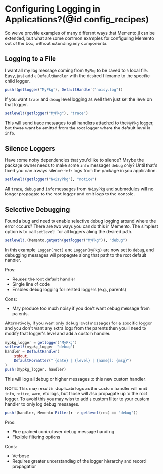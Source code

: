 # Configuring Logging in Applications?(@id config_recipes)

So we've provide examples of many different ways that Memento.jl can be extended, but what are some common examples for configuring Memento out of the box, without extending any components.

## Logging to a File

I want all my log message coming from `MyPkg` to be saved to a local file. Easy, just add a `DefaultHandler` with the desired filename to the specific child logger.

```julia
push!(getlogger("MyPkg"), DefaultHandler("noisy.log"))
```

If you want `trace` and `debug` level logging as well then just set the level on that logger.

```julia
setlevel!(getlogger("MyPkg"), "trace")
```

This will send trace messages to all handlers attached to the `MyPkg` logger, but these want be emitted from the root logger where the default level is `info`.

## Silence Loggers

Have some noisy dependencies that you'd like to silence? Maybe the package owner needs to make some `info` messages `debug` only? Until that's fixed you can always silence `info` logs from the package in you application.

```julia
setlevel!(getlogger("NoisyPkg"), "notice")
```

All `trace`, `debug` and `info` messages from `NoisyPkg` and submodules will no longer propagate to the root logger and emit logs to the console.


## Selective Debugging

Found a bug and need to enable selective debug logging around where the error occurs? There are two ways you can do this in Memento.
The simplest option is to call `setlevel!` for all loggers along the desired path.

```julia
setlevel!.(Memento.getpath(getlogger("MyPkg")), "debug")
```

In this example, `Logger(root)` and `Logger(MyPkg)` are now set to `debug`, and debugging messages will propagate along that path to the root default handler.

Pros:
- Reuses the root default handler
- Single line of code
- Enables debug logging for related loggers (e.g., parents)

Cons:
- May produce too much noisy if you don't want debug message from parents.

Alternatively, if you want only debug level messages for a specific logger and you don't want any extra logs from the parents then you'll need to modify that logger's level and add a custom handler.

```julia
mypkg_logger = getlogger("MyPkg")
setlevel!(mypkg_logger, "debug")
handler = DefaultHandler(
    stdout,
    DefaultFormatter("[{date} | {level} | {name}]: {msg}")
)
push!(mypkg_logger, handler)
```

This will log all debug or higher messages to this new custom handler.

NOTE: This may result in duplicate logs as the custom handler will emit `info`, `notice`, `warn`, etc logs, but those will also propagate up to the root logger. To avoid this you may wish to add a custom filter to your custom handler to only log debug messages.

```julia
push!(handler, Memento.Filter(r -> getlevel(rec) == "debug"))
```

Pros:
- Fine grained control over debug message handling
- Flexible filtering options

Cons:
- Verbose
- Requires greater understanding of the logger hierarchy and record propagation
